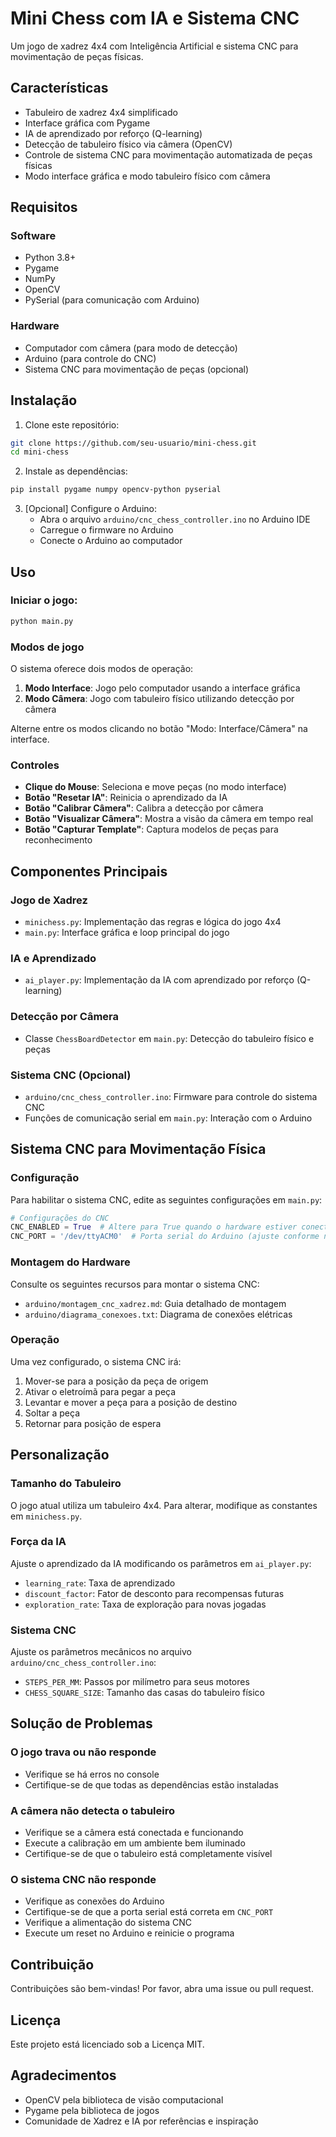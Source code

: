 # Mini Chess com IA e Sistema CNC

Um jogo de xadrez 4x4 com Inteligência Artificial e sistema CNC para movimentação de peças físicas.

## Características

- Tabuleiro de xadrez 4x4 simplificado
- Interface gráfica com Pygame
- IA de aprendizado por reforço (Q-learning)
- Detecção de tabuleiro físico via câmera (OpenCV)
- Controle de sistema CNC para movimentação automatizada de peças físicas
- Modo interface gráfica e modo tabuleiro físico com câmera

## Requisitos

### Software
- Python 3.8+
- Pygame
- NumPy
- OpenCV
- PySerial (para comunicação com Arduino)

### Hardware
- Computador com câmera (para modo de detecção)
- Arduino (para controle do CNC)
- Sistema CNC para movimentação de peças (opcional)

## Instalação

1. Clone este repositório:
```bash
git clone https://github.com/seu-usuario/mini-chess.git
cd mini-chess
```

2. Instale as dependências:
```bash
pip install pygame numpy opencv-python pyserial
```

3. [Opcional] Configure o Arduino:
   - Abra o arquivo `arduino/cnc_chess_controller.ino` no Arduino IDE
   - Carregue o firmware no Arduino 
   - Conecte o Arduino ao computador

## Uso

### Iniciar o jogo:
```bash
python main.py
```

### Modos de jogo

O sistema oferece dois modos de operação:

1. **Modo Interface**: Jogo pelo computador usando a interface gráfica
2. **Modo Câmera**: Jogo com tabuleiro físico utilizando detecção por câmera

Alterne entre os modos clicando no botão "Modo: Interface/Câmera" na interface.

### Controles

- **Clique do Mouse**: Seleciona e move peças (no modo interface)
- **Botão "Resetar IA"**: Reinicia o aprendizado da IA
- **Botão "Calibrar Câmera"**: Calibra a detecção por câmera
- **Botão "Visualizar Câmera"**: Mostra a visão da câmera em tempo real
- **Botão "Capturar Template"**: Captura modelos de peças para reconhecimento

## Componentes Principais

### Jogo de Xadrez
- `minichess.py`: Implementação das regras e lógica do jogo 4x4
- `main.py`: Interface gráfica e loop principal do jogo

### IA e Aprendizado
- `ai_player.py`: Implementação da IA com aprendizado por reforço (Q-learning)

### Detecção por Câmera
- Classe `ChessBoardDetector` em `main.py`: Detecção do tabuleiro físico e peças

### Sistema CNC (Opcional)
- `arduino/cnc_chess_controller.ino`: Firmware para controle do sistema CNC
- Funções de comunicação serial em `main.py`: Interação com o Arduino

## Sistema CNC para Movimentação Física

### Configuração

Para habilitar o sistema CNC, edite as seguintes configurações em `main.py`:

```python
# Configurações do CNC
CNC_ENABLED = True  # Altere para True quando o hardware estiver conectado
CNC_PORT = '/dev/ttyACM0'  # Porta serial do Arduino (ajuste conforme necessário)
```

### Montagem do Hardware

Consulte os seguintes recursos para montar o sistema CNC:

- `arduino/montagem_cnc_xadrez.md`: Guia detalhado de montagem
- `arduino/diagrama_conexoes.txt`: Diagrama de conexões elétricas

### Operação

Uma vez configurado, o sistema CNC irá:
1. Mover-se para a posição da peça de origem
2. Ativar o eletroímã para pegar a peça
3. Levantar e mover a peça para a posição de destino
4. Soltar a peça
5. Retornar para posição de espera

## Personalização

### Tamanho do Tabuleiro
O jogo atual utiliza um tabuleiro 4x4. Para alterar, modifique as constantes em `minichess.py`.

### Força da IA
Ajuste o aprendizado da IA modificando os parâmetros em `ai_player.py`:
- `learning_rate`: Taxa de aprendizado
- `discount_factor`: Fator de desconto para recompensas futuras
- `exploration_rate`: Taxa de exploração para novas jogadas

### Sistema CNC
Ajuste os parâmetros mecânicos no arquivo `arduino/cnc_chess_controller.ino`:
- `STEPS_PER_MM`: Passos por milímetro para seus motores
- `CHESS_SQUARE_SIZE`: Tamanho das casas do tabuleiro físico

## Solução de Problemas

### O jogo trava ou não responde
- Verifique se há erros no console
- Certifique-se de que todas as dependências estão instaladas

### A câmera não detecta o tabuleiro
- Verifique se a câmera está conectada e funcionando
- Execute a calibração em um ambiente bem iluminado
- Certifique-se de que o tabuleiro está completamente visível

### O sistema CNC não responde
- Verifique as conexões do Arduino
- Certifique-se de que a porta serial está correta em `CNC_PORT`
- Verifique a alimentação do sistema CNC
- Execute um reset no Arduino e reinicie o programa

## Contribuição

Contribuições são bem-vindas! Por favor, abra uma issue ou pull request.

## Licença

Este projeto está licenciado sob a Licença MIT.

## Agradecimentos

- OpenCV pela biblioteca de visão computacional
- Pygame pela biblioteca de jogos
- Comunidade de Xadrez e IA por referências e inspiração 
